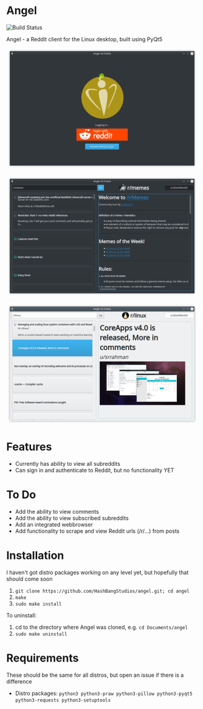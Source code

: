 # Angel
![Build Status](https://travis-ci.com/Starkiller645/angel.svg?branch=master)

Angel - a Reddit client for the Linux desktop, built using PyQt5

![Screenshot of login screen](https://github.com/HashBangStudios/angel/raw/master/demo/login-demo.png)

![Screenshot of /r/memes in dark theme](https://github.com/HashBangStudios/angel/raw/master/demo/r-memes-demo.png)

![Screenshot of /r/linux in light theme](https://github.com/HashBangStudios/angel/raw/master/demo/light-theme-demo.png)

# Features

* Currently has ability to view all subreddits
* Can sign in and authenticate to Reddit, but no functionality YET

# To Do

* Add the ability to view comments
* Add the ability to view subscribed subreddits
* Add an integrated webbrowser
* Add functionality to scrape and view Reddit urls (/r/...) from posts

# Installation
I haven't got distro packages working on any level yet, but hopefully that should come soon

1. `git clone https://github.com/HashBangStudios/angel.git; cd angel`
2. `make`
3. `sudo make install`

To uninstall:

1. cd to the directory where Angel was cloned, e.g. `cd Documents/angel`
2. `sudo make uninstall`

# Requirements
These should be the same for all distros, but open an issue if there is a difference

* Distro packages: `python3 python3-praw python3-pillow python3-pyqt5 python3-requests python3-setuptools`
